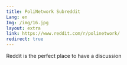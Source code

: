 ```yaml
---
title: PoliNetwork Subreddit
Lang: en
Img: /img/16.jpg
layout: extra
link: https://www.reddit.com/r/polinetwork/
redirect: true
---
```

Reddit is the perfect place to have a discussion
